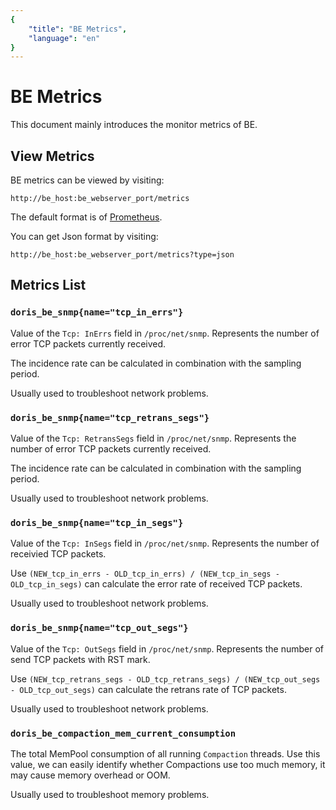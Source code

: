 ```yaml
---
{
    "title": "BE Metrics",
    "language": "en"
}
---
```


<!-- 
Licensed to the Apache Software Foundation (ASF) under one
or more contributor license agreements.  See the NOTICE file
distributed with this work for additional information
regarding copyright ownership.  The ASF licenses this file
to you under the Apache License, Version 2.0 (the
"License"); you may not use this file except in compliance
with the License.  You may obtain a copy of the License at

  http://www.apache.org/licenses/LICENSE-2.0

Unless required by applicable law or agreed to in writing,
software distributed under the License is distributed on an
"AS IS" BASIS, WITHOUT WARRANTIES OR CONDITIONS OF ANY
KIND, either express or implied.  See the License for the
specific language governing permissions and limitations
under the License.
-->

<!-- Please sort the metrics alphabetically -->

# BE Metrics

This document mainly introduces the monitor metrics of BE.

## View Metrics

BE metrics can be viewed by visiting:

`http://be_host:be_webserver_port/metrics`

The default format is of [Prometheus](https://prometheus.io/).

You can get Json format by visiting:

`http://be_host:be_webserver_port/metrics?type=json`

## Metrics List

### `doris_be_snmp{name="tcp_in_errs"}`

Value of the `Tcp: InErrs` field in `/proc/net/snmp`. Represents the number of error TCP packets currently received.

The incidence rate can be calculated in combination with the sampling period.

Usually used to troubleshoot network problems.

### `doris_be_snmp{name="tcp_retrans_segs"}`

Value of the `Tcp: RetransSegs` field in `/proc/net/snmp`. Represents the number of error TCP packets currently received.

The incidence rate can be calculated in combination with the sampling period.

Usually used to troubleshoot network problems.

### `doris_be_snmp{name="tcp_in_segs"}`

Value of the `Tcp: InSegs` field in `/proc/net/snmp`. Represents the number of receivied TCP packets.

Use `(NEW_tcp_in_errs - OLD_tcp_in_errs) / (NEW_tcp_in_segs - OLD_tcp_in_segs)` can calculate the error rate of received TCP packets.

Usually used to troubleshoot network problems.

### `doris_be_snmp{name="tcp_out_segs"}`

Value of the `Tcp: OutSegs` field in `/proc/net/snmp`. Represents the number of send TCP packets with RST mark.

Use `(NEW_tcp_retrans_segs - OLD_tcp_retrans_segs) / (NEW_tcp_out_segs - OLD_tcp_out_segs)` can calculate the retrans rate of TCP packets.

Usually used to troubleshoot network problems.

### `doris_be_compaction_mem_current_consumption`

The total MemPool consumption of all running `Compaction` threads. Use this value, we can easily identify whether 
Compactions use too much memory, it may cause memory overhead or OOM.

Usually used to troubleshoot memory problems.